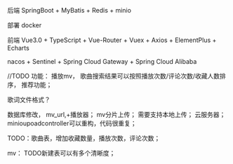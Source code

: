 后端
SpringBoot + MyBatis + Redis + minio

部署
docker

前端
Vue3.0 + TypeScript + Vue-Router + Vuex + Axios + ElementPlus + Echarts

nacos + Sentinel + Spring Cloud Gateway + Spring Cloud Alibaba

//TODO
功能：
播放mv，
歌曲搜索结果可以按照播放次数/评论次数/收藏人数排序，
推荐功能；

歌词文件格式？

数据库修改，
mv_url,+播放器；
mv分片上传；
需要支持本地上传；
云服务器；
minioupoadcontroller可以重构，代码很重复；

TODO：歌曲表，增加收藏数量，播放次数，评论次数；

mv：
TODO新建表可以有多个清晰度；